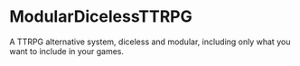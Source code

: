 # ModularDicelessTTRPG
A TTRPG alternative system, diceless and modular, including only what you want to include in your games.
